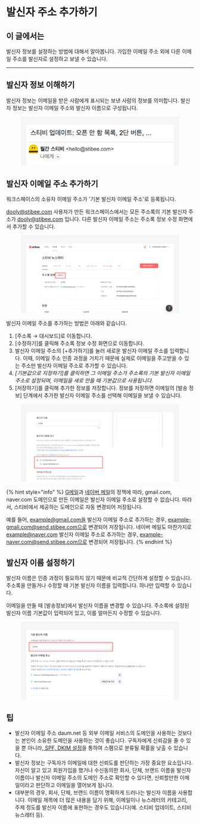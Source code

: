 # 발신자 주소 추가하기

## 이 글에서는

발신자 정보를 설정하는 방법에 대해서 알아봅니다. 가입한 이메일 주소 외에 다른 이메일 주소를 발신자로 설정하고 보낼 수 있습니다.

***

## 발신자 정보 이해하기

발신자 정보는 이메일을 받은 사람에게 표시되는 보낸 사람의 정보를 의미합니다. 발신자 정보는 발신자 이메일 주소와 발신자 이름으로 구성됩니다.&#x20;

<figure><img src="../../.gitbook/assets/발신자 주소_1.png" alt=""><figcaption></figcaption></figure>



## 발신자 이메일 주소 추가하기 <a href="#undefined" id="undefined"></a>

워크스페이스의 소유자 이메일 주소가 '기본 발신자 이메일 주소'로 등록됩니다.

dooly@stibee.com 사용자가 만든 워크스페이스에서는 모든 주소록의 기본 발신자 주소가 dooly@stibee.com 입니다. 다른 발신자 이메일 주소는 주소록 정보 수정 화면에서 추가할 수 있습니다.

<figure><img src="../../.gitbook/assets/발신자 주소_3.png" alt=""><figcaption></figcaption></figure>



발신자 이메일 주소를 추가하는 방법은 아래와 같습니다.

1. \[주소록 → 대시보드]로 이동합니다.
2. \[수정하기]를 클릭해 주소록 정보 수정 화면으로 이동합니다.
3. 발신자 이메일 주소의 \[+추가하기]를 눌러 새로운 발신자 이메일 주소를 입력합니다. 이때, 이메일 주소 인증 과정을 거치기 때문에 실제로 이메일을 주고받을 수 있는 주소만 발신자 이메일 주소로 추가할 수 있습니다.&#x20;
4. _\[기본값으로 지정하기]를 클릭하면 그 이메일 주소가 주소록의 기본 발신자 이메일 주소로 설정되며, 이메일을 새로 만들 때 기본값으로 사용됩니다._
5. \[저장하기]를 클릭해 추가한 정보를 저장합니다. 정보를 저장하면 이메일의 \[발송 정보] 단계에서 추가한 발신자 이메일 주소를 선택해 이메일을 보낼 수 있습니다.

<figure><img src="../../.gitbook/assets/발신자 주소_6.png" alt=""><figcaption></figcaption></figure>

{% hint style="info" %}
[G메일](https://blog.stibee.com/gmail-sender-guidelines/)과 [네이버 메일](https://stibee.com/api/v1.0/emails/share/_pfqzBAjcLjjhSJc5HHpBUUN0W9Mdsc)의 정책에 따라, gmail.com, naver.com 도메인으로 만든 이메일은 발신자 이메일 주소로 설정할 수 없습니다. 따라서, 스티비에서 제공하는 도메인으로 자동 변경되어 저장됩니다.

예를 들어, example@gmail.com을 발신자 이메일 주소로 추가하는 경우, example-gmali.com@send.stibee.com으로 변경되어 저장됩니다. 네이버 메일도 마찬가지로 example@naver.com 발신자 이메일 주소로 추가하는 경우, example-naver.com@send.stibee.com으로 변경되어 저장됩니다.&#x20;
{% endhint %}

## 발신자 이름 설정하기 <a href="#undefined" id="undefined"></a>

발신자 이름은 인증 과정이 필요하지 않기 때문에 비교적 간단하게 설정할 수 있습니다. 주소록을 만들거나 수정할 때 기본 발신자 이름을 입력합니다. 하나만 입력할 수 있습니다.

이메일을 만들 때 \[발송정보]에서 발신자 이름을 변경할 수 있습니다. 주소록에 설정된 발신자 이름 기본값이 입력되어 있고, 이를 얼마든지 수정할 수 있습니다.

<figure><img src="../../.gitbook/assets/발신자 주소_7.png" alt=""><figcaption></figcaption></figure>

## 팁 <a href="#h_73860bb9c5" id="h_73860bb9c5"></a>

* 발신자 이메일 주소 daum.net 등 외부 이메일 서비스의 도메인을 사용하는 것보다는 본인이 소유한 도메인을 사용하는 것이 좋습니다. 구독자에게 신뢰감을 줄 수 있을 뿐 아니라,[ SPF, DKIM 설정](spf-dkim.md)을 통하여 스팸으로 분류될 확률을 낮출 수 있습니다.
* 발신자 정보는 구독자가 이메일에 대한 신뢰도를 판단하는 가장 중요한 요소입니다.\
  자신이 알고 있고 회원가입을 했거나 수신동의한 회사, 단체, 브랜드 이름을 발신자 이름이나 발신자 이메일 주소의 도메인 주소로 확인할 수 있다면, 신뢰할만한 이메일이라고 판단하고 이메일을 열어보게 됩니다.
* 대부분의 경우, 회사, 단체, 브랜드 이름이 명확하게 드러나는 발신자 이름을 사용합니다. 이메일 제목에 더 많은 내용을 담기 위해, 이메일이나 뉴스레터의 카테고리, 주제 정도를 발신자 이름에 표현하는 경우도 있습니다(예. 스티비 업데이트, 스티비 뉴스레터 등).
